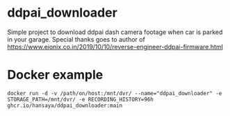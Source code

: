 # ddpai_downloader

Simple project to download ddpai dash camera footage when car is parked in your garage. Special thanks goes to author of https://www.eionix.co.in/2019/10/10/reverse-engineer-ddpai-firmware.html

# Docker example
```
docker run -d -v /path/on/host:/mnt/dvr/ --name="ddpai_downloader" -e STORAGE_PATH=/mnt/dvr/ -e RECORDING_HISTORY=96h ghcr.io/hansaya/ddpai_downloader:main
```
